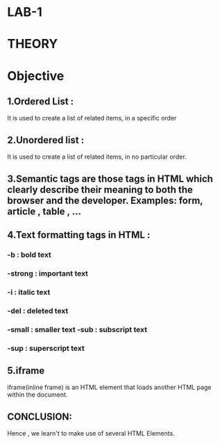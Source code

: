 # LAB-1
# THEORY
# Objective
## 1.Ordered List :
It is used to create a list of related items, in a specific order
## 2.Unordered list :
It is used to create a list of related items, in no particular order.
## 3.Semantic tags are those tags in HTML which clearly describe their meaning to both the browser and the developer. Examples: form, article , table , ...

## 4.Text formatting tags in HTML :

### -b : bold text
### -strong : important text
### -i : italic text
### -del : deleted text
### -small : smaller text -sub : subscript text
### -sup : superscript text
## 5.iframe
iframe(inline frame) is an HTML element that loads another HTML page within the document.
## CONCLUSION:
Hence , we learn't to make use of several HTML Elements.